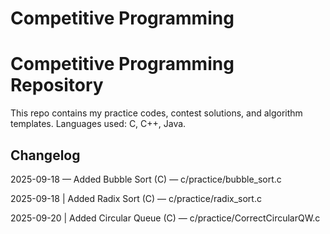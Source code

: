 # Competitive Programming
# Competitive Programming Repository
This repo contains my practice codes, contest solutions, and algorithm templates.
Languages used: C, C++, Java.

## Changelog

2025-09-18 — Added Bubble Sort (C) — c/practice/bubble_sort.c

2025-09-18 | Added Radix Sort (C) — c/practice/radix_sort.c       

2025-09-20 | Added Circular Queue (C) — c/practice/CorrectCircularQW.c 
